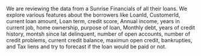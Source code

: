 We are reviewing the data from a Sunrise Financials of all their loans. We explore various features about the borrowers like LoanId, CustomerId, current loan amount, Loan term, credit score, Annual income, years in current job, home ownership, purpose of loan, Monthly debt, years of credit history, montsh since lat delinquent, number of open accounts, number of credit problems, current credit balance, maximun open credit, bankrupties, and Tax liens and try to forecast if the loan would be paid or not.
